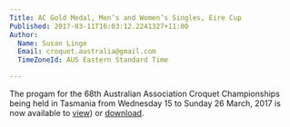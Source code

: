 ```yaml
---
Title: AC Gold Medal, Men’s and Women’s Singles, Eire Cup
Published: 2017-03-11T16:03:12.2241327+11:00
Author:
  Name: Susan Linge
  Email: croquet.australia@gmail.com
  TimeZoneId: AUS Eastern Standard Time

---
```

The progam for the 68th Australian Association Croquet Championships being held in Tasmania from Wednesday 15 to Sunday 26 March, 2017 is now available to [view](/2017-isc-program-march-final-as-11-march.pdf)) or [download](/2017-isc-program-march-final-as-11-march.pdf).